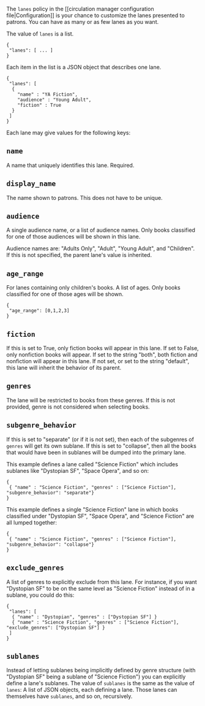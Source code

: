 The `lanes` policy in the [[circulation manager configuration file|Configuration]] is your chance to customize the lanes presented to patrons. You can have as many or as few lanes as you want. 

The value of `lanes` is a list.

```
{
 "lanes": [ ... ]
}
```

Each item in the list is a JSON object that describes one lane.

```
{
 "lanes": [ 
  { 
    "name" : "YA Fiction",
    "audience" : "Young Adult",
    "fiction" : True
  }
 ]
}
```

Each lane may give values for the following keys:

## `name`

A name that uniquely identifies this lane. Required.

## `display_name`

The name shown to patrons. This does not have to be unique.

## `audience`

A single audience name, or a list of audience names. Only books classified for one of those audiences will be shown in this lane.

Audience names are: "Adults Only", "Adult", "Young Adult", and "Children". If this is not specified, the parent lane's value is inherited.

## `age_range`

For lanes containing only children's books. A list of ages. Only books classified for one of those ages will be shown.

```
{
 "age_range": [0,1,2,3]
}
```

## `fiction`

If this is set to True, only fiction books will appear in this lane. If set to False, only nonfiction books will appear. If set to the string "both", both fiction and nonfiction will appear in this lane. If not set, or set to the string "default", this lane will inherit the behavior of its parent.

## `genres`

The lane will be restricted to books from these genres. If this is not provided, genre is not considered when selecting books.

## `subgenre_behavior`

If this is set to "separate" (or if it is not set), then each of the subgenres of `genres` will get its own sublane. If this is set to "collapse", then all the books that would have been in sublanes will be dumped into the primary lane.

This example defines a lane called "Science Fiction" which includes sublanes like "Dystopian SF", "Space Opera", and so on:

```
{
 { "name" : "Science Fiction", "genres" : ["Science Fiction"], "subgenre_behavior": "separate"}
}
```

This example defines a single "Science Fiction" lane in which books classified under "Dystopian SF", "Space Opera", and "Science Fiction" are all lumped together:

```
{
 { "name" : "Science Fiction", "genres" : ["Science Fiction"], "subgenre_behavior": "collapse"}
}
```

## `exclude_genres`

A list of genres to explicitly exclude from this lane. For instance, if you want "Dystopian SF" to be on the same level as "Science Fiction" instead of in a sublane, you could do this: 

```
{
 "lanes": [
  { "name" : "Dystopian", "genres" : ["Dystopian SF"] }
  { "name" : "Science Fiction", "genres" : ["Science Fiction"], "exclude_genres": ["Dystopian SF"] }
 ]
}
```

## `sublanes`

Instead of letting sublanes being implicitly defined by genre structure (with "Dystopian SF" being a sublane of "Science Fiction") you can explicitly define a lane's sublanes. The value of `sublanes` is the same as the value of `lanes`: A list of JSON objects, each defining a lane. Those lanes can themselves have `sublanes`, and so on, recursively.
